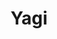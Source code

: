 ---
title: Yagi
titleDisplay: <code>yagi-lang</code>
published: true
datePublished:  2022-09-22
kind: project
url: https://github.com/benrbray/yagi-lang
summary: 
  Yagi is a toy dependently-typed language for understanding dependent type theory.
---